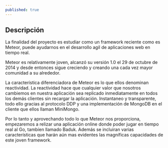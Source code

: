 ```yaml
---
published: true
---
```


## Descripción

La finalidad del proyecto es estudiar como un framework reciente como es Meteor, puede ayudarnos en el desarrollo agil de aplicaciones web en tiempo real. 

Meteor es relativamente joven, alcanzó su versión 1.0 el 29 de octubre de 2014 y desde entonces sigue creciendo y creando una cada vez mayor comunidad a su alrededor.

La característica diferenciadora de Meteor es lo que ellos denominan reactividad. La reactividad hace que cualquier valor que nosotros cambiemos en nuestra aplicación sea replicado inmediatamente en todos los demás clientes sin recargar la aplicación. Instantaneo y transparente, todo ello gracias al protocolo DDP y una implementación de MongoDB en el cliente que ellos llaman MiniMongo.

Por lo tanto y aprovechando todo lo que Meteor nos proporciona, empezaremos a relizar una aplicación online donde poder jugar en tiempo real al Go, tambíen llamado Baduk.
Además se incluiran varias características que harán aún mas evidentes las magníficas capacidades de este joven framework.